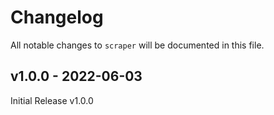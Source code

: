# Changelog

All notable changes to `scraper` will be documented in this file.

## v1.0.0 - 2022-06-03

Initial Release v1.0.0
